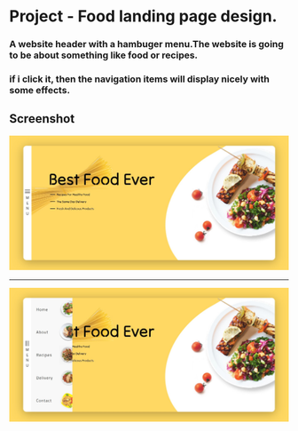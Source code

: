 # Project - Food landing page design.

### A website header with a hambuger menu.The website is going to be about something like food or recipes.
### if i click it, then the navigation items will display nicely with some effects.

## Screenshot

![imagen](/images/img-landing-page.jpg)
****
![imagen](/images/img-landing-menu.jpg)